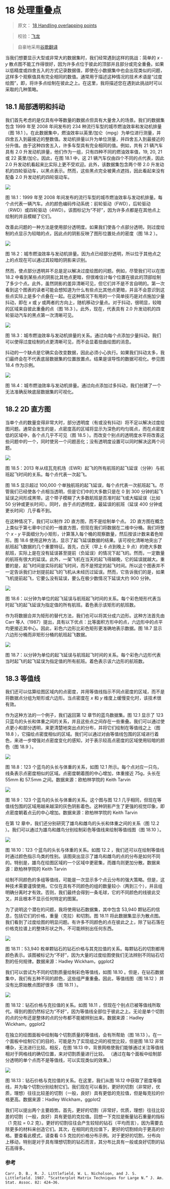 # 18 处理重叠点

> 原文： [18 Handling overlapping points](https://serialmentor.com/dataviz/overlapping-points.html)

> 校验：[飞龙](https://github.com/wizardforcel)

> 自豪地采用[谷歌翻译](https://translate.google.cn/)

当我们想要显示大型或非常大的数据集时，我们经常遇到这样的挑战：简单的 *x* - *y* 散点图不能工作得很好，因为许多点位于彼此的顶部并且部分或完全重叠。如果以低精度或四舍五入的方式记录数据值，即使在小数据集中也会出现类似的问题，这样多个观察值具有完全相同的数值。通常用于描述这种情况的技术术语是“过度绘图”，即，将许多点绘制在彼此之上。在这里，我将描述您在遇到此挑战时可以采取的几种策略。

## 18.1 局部透明和抖动

我们首先考虑的是仅具有中等数量的数据点但具有大量舍入的场景。我们的数据集包含 1999 年至 2008 年间发布的 234 种流行车型的城市燃油效率和发动机排量（图 18.1 ）。在此数据集中，燃油效率以英里/加仑（mpg）为单位进行测量，并四舍五入到最接近的整数值。发动机排量以升为单位测量，并四舍五入到最接近的分升值。由于这种四舍五入，许多车型具有完全相同的值。例如，共有 21 辆汽车具有 2.0 升发动机排量，他们作为一组，只有四种不同的燃油效率值，19, 20, 21 或 22 英里/加仑。因此，在图 18.1 中，这 21 辆汽车仅由四个不同的点代表，因此 2.0 升发动机看起来比实际上更不受欢迎。此外，该数据集包含两个带 2.0 升发动机的四轮驱动车，以黑点表示。然而，这些黑点完全被黄点遮挡，因此看起来没有配备 2.0 升发动机的四轮驱动车。

![](img/f345a15a0acd26074b29589ce00b25dd.jpg)

图 18.1：1999 年至 2008 年间发布的流行车型的城市燃油效率与发动机排量。每个点代表一辆汽车。点的颜色编码传动系统：前轮驱动（FWD），后轮驱动（RWD）或四轮驱动（4WD）。该图标记为“不好”，因为许多点都是在其他点上绘制的并且模糊了它们。

改善此问题的一种方法是使用部分透明度。如果我们使各个点部分透明，则过度绘制的点显示为较暗的点，因此点的阴影反映了图形位置处点的密度（图 18.2 ）。

![](img/d391720c83d0de8f56df1b8c4a92b739.jpg)

图 18.2：城市燃油效率与发动机排量。因为点已经部分透明，所以位于其他点之上的点现在可以通过其较暗的阴影来识别。

然而，使点部分透明并不总是足以解决过度绘图的问题。例如，尽管我们可以在图 18.2 中看到某些点的阴影比其他点更暗，但很难估计每个位置在彼此的顶部绘制了多少个点。此外，虽然阴影的差异清晰可见，但它们并不是不言自明的。第一次看到这个图表的读者可能会想知道为什么有些点比其他点更暗，并且不会意识到这些点实际上是多个点叠在一起。在这种情况下有用的一个简单技巧是对点施加少量抖动，即在 *x* 或 *y* 或两者的方向上，随机移动少量点。对于抖动，很明显，较暗的区域来自彼此重叠的点（图 18.3 ）。此外，现在，代表具有 2.0 升发动机的四轮驱动汽车的黑点第一次清晰可见。

![](img/c5d7c2a96331eb8db82d3400b10c076e.jpg)

图 18.3：城市燃油效率与发动机排量的关系。通过向每个点添加少量抖动，我们可以使得过度绘制的点更清晰可见，而不会显着扭曲绘图的消息。

抖动的一个缺点是它确实会改变数据，因此必须小心执行。如果我们抖动太多，我们最终会在不代表底层数据集的位置放置点。结果是误导性的数据可视化。参见图 18.4 作为示例。

![](img/99a9107e1bec74468c887ae9c256ad26.jpg)

图 18.4：城市燃油效率与发动机排量。通过向点添加过多抖动，我们创建了一个无法准确反映底层数据集的可视化。

## 18.2 2D 直方图

当单个点的数量变得非常大时，部分透明度（有或没有抖动）将不足以解决过度绘图问题。通常会发生的是，点密度高的区域将显示为深色的均匀斑点，而在点密度低的区域中，各个点几乎不可见（图 18.5 ）。而改变个别点的透明度水平将改善这些问题中的一个，同时使另一个问题恶化；没有透明度设置可以同时解决这两个问题。

![](img/36a99ef2560df031b20735f9c079395f.jpg)

图 18.5：2013 年从纽瓦克机场（EWR）起飞的所有航班的起飞延误（分钟）与航班起飞时间的关系。每个点代表一次起飞。

图 18.5 显示超过 100,000 个单独航班的起飞延误，每个点代表一次航班起飞。尽管我们已经使各个点相当透明，但是它们中的大多数只是在 0 到 300 分钟的起飞延误之间形成黑带。这个带子模糊了大多数航班是否准时起飞或大幅延误（比如 50 分钟或更长时间）。同时，由于点的透明度，最延误的航班（延误 400 分钟或更长时间）几乎看不到。

在这种情况下，我们可以制作 2D 直方图，而不是绘制单个点。 2D 直方图在概念上类似于第七章中讨论的一维直方图，但现在我们将数据在二维中分桶。我们将整个 *x* - *y* 平面细分为小矩形，计算落入每个桶的观察数量，然后按该计数来着色矩形。图 18.6 使用这种方法，显示了起飞延误数据的结果。该可视化清晰地突出了航班起飞数据的几个重要特征。首先，白天（早上 6 点到晚上 9 点）的绝大多数航班，实际上是在没有延误甚至提前（负延误）的​​情况下起飞的。然而，一定数量的航班有很大的延误。此外，一架飞机在当天的起飞得越晚，它的延误就越大。重要的是，起飞时间是实际的起飞时间，而不是预定的起飞时间。所以这个图表并不一定告诉我们计划提前起飞的飞机从未经历过延误。然而，它告诉我们的是，如果飞机提前起飞，它要么没有延误，要么在极少数情况下延误大约 900 分钟。

![](img/dda901bdf850f3f1a4078e75b0692f8b.jpg)

图 18.6：以分钟为单位的起飞延误与航班起飞时间的关系。每个彩色矩形代表当时起飞的起飞延误为指定值的所有航班。着色表示该矩形的航班数。

作为将数据合并为矩形的替代方法，我们也可以将其分成六边形。这种方法首先由 Carr 等人（1987）提出，具有以下优点：比等面积方形中的点，六边形中的点平均更接近其中心。因此，彩色六边形比彩色矩形更准确地表示数据。图 18.7 显示六边形分桶而非矩形分桶的航班起飞数据。

![](img/a87d75b85fc9e1df0e248f7e47d3bbc5.jpg)

图 18.7：以分钟为单位的起飞延误与航班起飞时间的关系。每个彩色六边形代表当时起飞的起飞延误为指定值的所有航班。着色表示该六边形的航班数。

## 18.3 等值线

我们还可以估算绘图区域内的点密度，并用等值线指示不同点密度的区域，而不是将数据点分组为矩形或六边形。当点密度在 *x* 和 *y* 维度上缓慢变化时，该技术很有效。

作为这种方法的一个例子，我们返回第 12 章节的蓝鸟数据集。图 12.1 显示了 123 只蓝鸟的头长和体重之间的关系，并且这些点之间存在一些重叠。我们可以通过使点更小和部分透明，来更清楚地突出点的分布，并将它们绘制在等值线之上（图 18.8 ），它描绘点密度相似的区域。我们可以通过对由等值线包围的区域进行着色，来进一步增强对点密度变化的感知，对于表示较高点密度的区域使用较暗的颜色（图 18.9 ）。

![](img/4a70baf6fc15a6acd02675324243c164.jpg)

图 18.8：123 个蓝鸟的头长与体重的关系，如图 12.1 所示。每个点对应一只鸟，线条表示点密度相似的区域。点密度朝着图的中心增加，体重接近 75g，头长在 55mm 和 57.5mm 之间。数据来源：欧柏林学院的 Keith Tarvin

![](img/97a546315ae9339eb8096500fada3860.jpg)

图 18.9：123 个蓝鸟的头长与体重的关系。这个图与图 12.1 几乎相同，但现在等值线包围的区域用越来越深的灰色阴影着色。这种阴影产生了更强的视觉印象，即点密度朝着点云的中心增加。数据来源：欧柏林学院的 Keith Tarvin

在第 12 章中，我们还分别研究了雄鸟和雌鸟的头长和体重之间的关系（图 12.2 ）。我们可以通过为雄鸟和雌鸟分别绘制彩色等值线来绘制等值线图（图 18.10 ）。

![](img/62f4b6ab53cfa7db3c4e96604a4a7684.jpg)

图 18.10：123 个蓝鸟的头长与体重的关系。如图 12.2 ，我们还可以在绘制等值线时通过颜色指示鸟类的性别。该图突出显示了雄鸟和雌鸟的点的分布是如何不同的。特别是，雄鸟在绘图区域的一个区域中更密集，而雌鸟则更加分散。数据来源：欧柏林学院的 Keith Tarvin

绘制不同颜色的多组等值线，可能是一次显示多个点云分布的强大策略。但是，这种技术需要谨慎使用。它仅在具有不同颜色的组的数量较小（两到三个），并且组明确分离时才有效。否则，我们最终会得到一条毛球，它的不同颜色的线彼此交叉，并且根本不显示任何特定的图案。

为了说明这个潜在的问题，我将使用钻石数据集，其中包含 53,940 颗钻石的信息，包括它们的价格，重量（克拉）和切割。图 18.11 将此数据集显示为散点图。我们看到了过度绘图的明显问题。有许多不同颜色的点在彼此之上，除了钻石落在价格克拉谱上的整体形状之外，不可能辨别出任何东西。

![](img/445657b8b96ebb32eac6f61142afaee1.jpg)

图 18.11：53,940 枚单颗钻石的钻石价格与其克拉值的关系。每颗钻石的切割都用颜色表示。该图被标记为“不好”，因为大量的过度绘图使我们无法辨别不同钻石切割的任何规律。数据来源：Hadley Wickham，ggplot2

我们可以尝试为不同的切割质量绘制彩色等值线，如图 18.10 。但是，在钻石数据集中，我们有五种不同的颜色，这些组严重重叠。因此，等值线图（图 18.12 ）并没有比原始散点图好很多（图 18.11 ）。

![](img/27649340133660591a227b39f72d4a27.jpg)

图 18.12：钻石价格与克拉值的关系。如图 18.11 ，但现在个别点已被等值线所取代。得到的图仍然标记为“不好”，因为等值线全部位于彼此之上。无论是单个切割的点的分布还是整体的点的分布都不能被辨别出来。数据来源：Hadley Wickham，ggplot2

在独立的绘图面板中绘制每个切割质量的等值线，会有所帮助（图 18.13 ）。在一个面板中绘制它们的目的，可能是为了实现组之间的视觉比较，但是图 18.12 非常嘈杂，无法进行比较。相反，在图 18.13 中，背景网格使我们能够通过关注等值线相对于网格线的确切位置，来对切割质量进行比较。 （通过在每个面板中绘制部分透明的单个点而不是等值线，可以实现类似的效果。）

![](img/f9121ff8b76cbd7ae189ddc16683c6f4.jpg)

图 18.13：钻石价格与克拉值的关系。在这里，我们从图 18.12 中获取了密度等值线，并为每个切割分别绘制它们。我们现在可以看到，更好的切割（非常好，优质，理想）往往比较差的切割（一般，良好）具有更低的克拉值，但是每克拉的价格更高。数据来源：Hadley Wickham，ggplot2

我们可以提出两个主要趋势。首先，更好的切割（非常好，优质，理想）往往比较差的切割（一般，良好）具有更低的克拉值。回想一下克拉是衡量钻石重量的指标（1 克拉 = 0.2 克）。更好的切割往往会产生较轻的钻石（平均而言），因为需要去除更多的材料来创造它们。其次，在相同的克拉值下，更好的切割倾向于更高的价格。要查看此模式，请查看 0.5 克拉的价格分布示例。对于更好的切割，分布向上移动，特别是对于具有理想切割的钻石而言，其分布比具有一般或良好切割的钻石高得多。

### 参考

```
Carr, D. B., R. J. Littlefield, W. L. Nicholson, and J. S. Littlefield. 1987. “Scatterplot Matrix Techniques for Large N.” J. Am. Stat. Assoc. 82: 424–36.
```